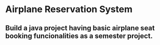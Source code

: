 # Airplane Reservation System
## Build a java project having basic airplane seat booking funcionalities as a semester project.
